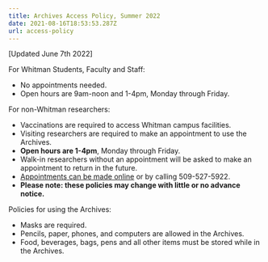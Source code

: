 ```yaml
---
title: Archives Access Policy, Summer 2022
date: 2021-08-16T18:53:53.287Z
url: access-policy
---
```

\[Updated June 7th 2022]

For Whitman Students, Faculty and Staff:

* No appointments needed.
* Open hours are 9am-noon and 1-4pm, Monday through Friday.

For non-Whitman researchers:

* Vaccinations are required to access Whitman campus facilities.
* Visiting researchers are required to make an appointment to use the Archives.
* **Open hours are 1-4pm**, Monday through Friday.
* Walk-in researchers without an appointment will be asked to make an appointment to return in the future.
* [Appointments can be made online](https://wcna.youcanbook.me/) or by calling 509-527-5922.
* **Please note: these policies may change with little or no advance notice.**

Policies for using the Archives:

* Masks are required.
* Pencils, paper, phones, and computers are allowed in the Archives.
* Food, beverages, bags, pens and all other items must be stored while in the Archives.